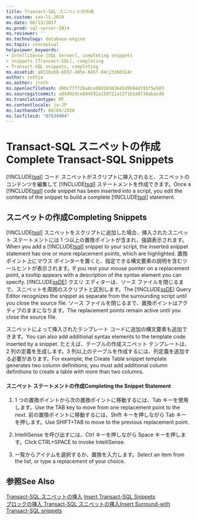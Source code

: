 ```yaml
---
title: Transact-SQL スニペットの作成
ms.custom: seo-lt-2019
ms.date: 06/13/2017
ms.prod: sql-server-2014
ms.reviewer: ''
ms.technology: database-engine
ms.topic: conceptual
helpviewer_keywords:
- IntelliSense [SQL Server], completing snippets
- snippets [Transact-SQL], completing
- Transact-SQL snippets, completing
ms.assetid: a8316a58-bb57-485e-845f-84c23360314c
author: rothja
ms.author: jroth
ms.openlocfilehash: d90c77f72ba8ce80d26503645d9b04d795f5e503
ms.sourcegitcommit: ad4d92dce894592a259721a1571b1d8736abacdb
ms.translationtype: MT
ms.contentlocale: ja-JP
ms.lasthandoff: 08/04/2020
ms.locfileid: "87634904"
---
```

# <a name="complete-transact-sql-snippets"></a><span data-ttu-id="311a0-102">Transact-SQL スニペットの作成</span><span class="sxs-lookup"><span data-stu-id="311a0-102">Complete Transact-SQL Snippets</span></span>
  <span data-ttu-id="311a0-103">[!INCLUDE[tsql](../../includes/tsql-md.md)] コード スニペットがスクリプトに挿入されると、スニペットのコンテンツを編集して [!INCLUDE[tsql](../../includes/tsql-md.md)] ステートメントを作成できます。</span><span class="sxs-lookup"><span data-stu-id="311a0-103">Once a [!INCLUDE[tsql](../../includes/tsql-md.md)] code snippet has been inserted into a script, you edit the contents of the snippet to build a complete [!INCLUDE[tsql](../../includes/tsql-md.md)] statement.</span></span>  
  
## <a name="completing-snippets"></a><span data-ttu-id="311a0-104">スニペットの作成</span><span class="sxs-lookup"><span data-stu-id="311a0-104">Completing Snippets</span></span>  
 <span data-ttu-id="311a0-105">[!INCLUDE[tsql](../../includes/tsql-md.md)] スニペットをスクリプトに追加した場合、挿入されたスニペット ステートメントには 1 つ以上の置換ポイントが含まれ、強調表示されます。</span><span class="sxs-lookup"><span data-stu-id="311a0-105">When you add a [!INCLUDE[tsql](../../includes/tsql-md.md)] snippet to your script, the inserted snippet statement has one or more replacement points, which are highlighted.</span></span> <span data-ttu-id="311a0-106">置換ポイント上にマウス ポインターを置くと、指定できる構文要素の説明を含むツールヒントが表示されます。</span><span class="sxs-lookup"><span data-stu-id="311a0-106">If you rest your mouse pointer on a replacement point, a tooltip appears with a description of the syntax element you can specify.</span></span> <span data-ttu-id="311a0-107">[!INCLUDE[ssDE](../../includes/ssde-md.md)] クエリ エディターは、ソース ファイルを閉じるまで、スニペットを周囲のスクリプトと区別します。</span><span class="sxs-lookup"><span data-stu-id="311a0-107">The [!INCLUDE[ssDE](../../includes/ssde-md.md)] Query Editor recognizes the snippet as separate from the surrounding script until you close the source file.</span></span> <span data-ttu-id="311a0-108">ソース ファイルを閉じるまで、置換ポイントはアクティブのままになります。</span><span class="sxs-lookup"><span data-stu-id="311a0-108">The replacement points remain active until you close the source file.</span></span>  
  
 <span data-ttu-id="311a0-109">スニペットによって挿入されたテンプレート コードに追加の構文要素も追加できます。</span><span class="sxs-lookup"><span data-stu-id="311a0-109">You can also add additional syntax elements to the template code inserted by a snippet.</span></span> <span data-ttu-id="311a0-110">たとえば、テーブルの作成スニペット テンプレートは、2 列の定義を生成します。3 列以上のテーブルを作成するには、列定義を追加する必要があります。</span><span class="sxs-lookup"><span data-stu-id="311a0-110">For example, the Create Table snippet template generates two column definitions; you must add additional column definitions to create a table with more than two columns.</span></span>  
  
#### <a name="completing-the-snippet-statement"></a><span data-ttu-id="311a0-111">スニペット ステートメントの作成</span><span class="sxs-lookup"><span data-stu-id="311a0-111">Completing the Snippet Statement</span></span>  
  
1.  <span data-ttu-id="311a0-112">1 つの置換ポイントから次の置換ポイントに移動するには、Tab キーを使用します。</span><span class="sxs-lookup"><span data-stu-id="311a0-112">Use the TAB key to move from one replacement point to the next.</span></span> <span data-ttu-id="311a0-113">前の置換ポイントに移動するには、Shift キーを押しながら Tab キーを押します。</span><span class="sxs-lookup"><span data-stu-id="311a0-113">Use SHIFT+TAB to move to the previous replacement point.</span></span>  
  
2.  <span data-ttu-id="311a0-114">IntelliSense を呼び出すには、Ctrl キーを押しながら Space キーを押します。</span><span class="sxs-lookup"><span data-stu-id="311a0-114">Click CTRL+SPACE to invoke IntelliSense.</span></span>  
  
3.  <span data-ttu-id="311a0-115">一覧からアイテムを選択するか、置換を入力します。</span><span class="sxs-lookup"><span data-stu-id="311a0-115">Select an item from the list, or type a replacement of your choice.</span></span>  
  
## <a name="see-also"></a><span data-ttu-id="311a0-116">参照</span><span class="sxs-lookup"><span data-stu-id="311a0-116">See Also</span></span>  
 <span data-ttu-id="311a0-117">[Transact-SQL スニペットの挿入](insert-transact-sql-snippets.md) </span><span class="sxs-lookup"><span data-stu-id="311a0-117">[Insert Transact-SQL Snippets](insert-transact-sql-snippets.md) </span></span>  
 [<span data-ttu-id="311a0-118">ブロックの挿入 Transact-SQL スニペットの挿入</span><span class="sxs-lookup"><span data-stu-id="311a0-118">Insert Surround-with Transact-SQL snippets</span></span>](insert-surround-with-transact-sql-snippets.md)  
  
  
